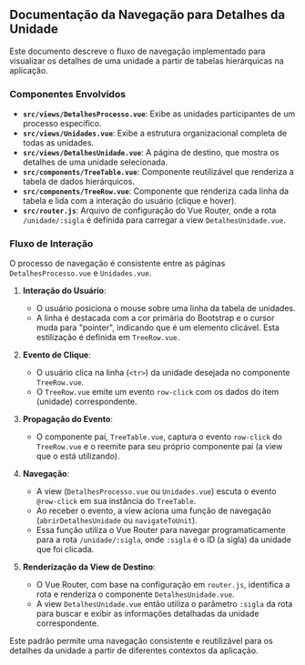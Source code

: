 ## Documentação da Navegação para Detalhes da Unidade

Este documento descreve o fluxo de navegação implementado para visualizar os detalhes de uma unidade a partir de tabelas hierárquicas na aplicação.

### Componentes Envolvidos

- **`src/views/DetalhesProcesso.vue`**: Exibe as unidades participantes de um processo específico.
- **`src/views/Unidades.vue`**: Exibe a estrutura organizacional completa de todas as unidades.
- **`src/views/DetalhesUnidade.vue`**: A página de destino, que mostra os detalhes de uma unidade selecionada.
- **`src/components/TreeTable.vue`**: Componente reutilizável que renderiza a tabela de dados hierárquicos.
- **`src/components/TreeRow.vue`**: Componente que renderiza cada linha da tabela e lida com a interação do usuário (clique e hover).
- **`src/router.js`**: Arquivo de configuração do Vue Router, onde a rota `/unidade/:sigla` é definida para carregar a view `DetalhesUnidade.vue`.

### Fluxo de Interação

O processo de navegação é consistente entre as páginas `DetalhesProcesso.vue` e `Unidades.vue`.

1.  **Interação do Usuário**: 
    - O usuário posiciona o mouse sobre uma linha da tabela de unidades.
    - A linha é destacada com a cor primária do Bootstrap e o cursor muda para "pointer", indicando que é um elemento clicável. Esta estilização é definida em `TreeRow.vue`.

2.  **Evento de Clique**:
    - O usuário clica na linha (`<tr>`) da unidade desejada no componente `TreeRow.vue`.
    - O `TreeRow.vue` emite um evento `row-click` com os dados do item (unidade) correspondente.

3.  **Propagação do Evento**:
    - O componente pai, `TreeTable.vue`, captura o evento `row-click` do `TreeRow.vue` e o reemite para seu próprio componente pai (a view que o está utilizando).

4.  **Navegação**:
    - A view (`DetalhesProcesso.vue` ou `Unidades.vue`) escuta o evento `@row-click` em sua instância do `TreeTable`.
    - Ao receber o evento, a view aciona uma função de navegação (`abrirDetalhesUnidade` ou `navigateToUnit`).
    - Essa função utiliza o Vue Router para navegar programaticamente para a rota `/unidade/:sigla`, onde `:sigla` é o ID (a sigla) da unidade que foi clicada.

5.  **Renderização da View de Destino**:
    - O Vue Router, com base na configuração em `router.js`, identifica a rota e renderiza o componente `DetalhesUnidade.vue`.
    - A view `DetalhesUnidade.vue` então utiliza o parâmetro `:sigla` da rota para buscar e exibir as informações detalhadas da unidade correspondente.

Este padrão permite uma navegação consistente e reutilizável para os detalhes da unidade a partir de diferentes contextos da aplicação.

